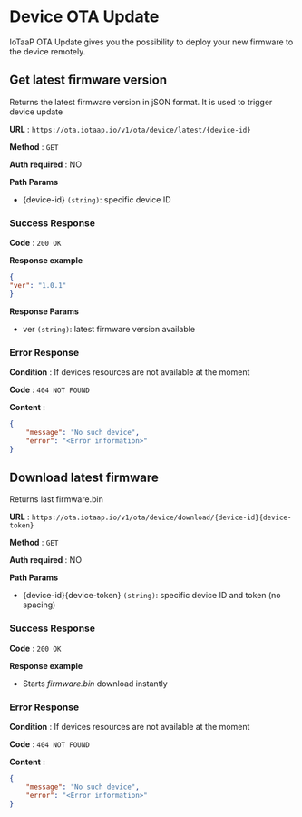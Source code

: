 # Device OTA Update

IoTaaP OTA Update gives you the possibility to deploy your new firmware to the
device remotely. 

## Get latest firmware version

Returns the latest firmware version in jSON format. It is used to trigger device update

**URL** : `https://ota.iotaap.io/v1/ota/device/latest/{device-id}`

**Method** : `GET`

**Auth required** : NO

**Path Params**

- {device-id} `(string)`: specific device ID

### Success Response

**Code** : `200 OK`

**Response example**

```json
{
"ver": "1.0.1"
}
```

**Response Params**

- ver `(string)`: latest firmware version available

### Error Response

**Condition** : If devices resources are not available at the moment

**Code** : `404 NOT FOUND`

**Content** :

```json
{
    "message": "No such device",
    "error": "<Error information>"
}
```

## Download latest firmware

Returns last firmware.bin

**URL** : `https://ota.iotaap.io/v1/ota/device/download/{device-id}{device-token}`

**Method** : `GET`

**Auth required** : NO

**Path Params**

- {device-id}{device-token} `(string)`: specific device ID and token (no spacing)

### Success Response

**Code** : `200 OK`

**Response example**

- Starts *firmware.bin* download instantly

### Error Response

**Condition** : If devices resources are not available at the moment

**Code** : `404 NOT FOUND`

**Content** :

```json
{
    "message": "No such device",
    "error": "<Error information>"
}
```